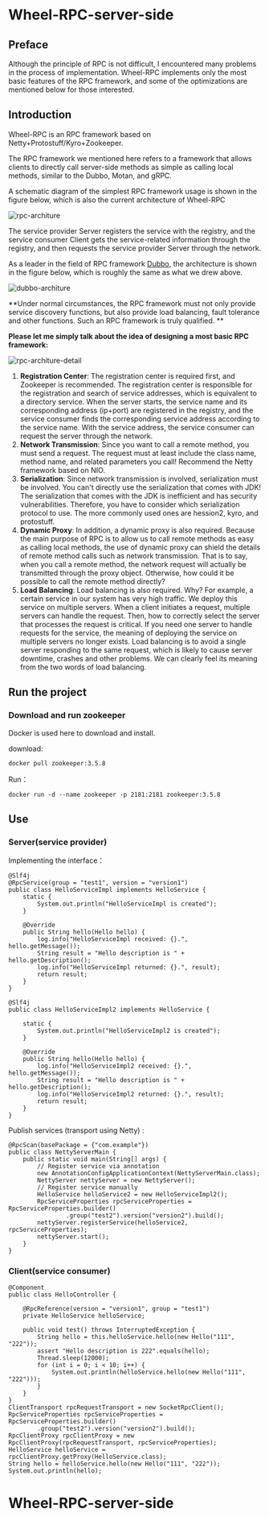 # Wheel-RPC-server-side

## Preface

Although the principle of RPC is not difficult, I encountered many problems in the process of implementation. Wheel-RPC implements only the most basic features of the RPC framework, and some of the optimizations are mentioned below for those interested.



## Introduction

Wheel-RPC is an RPC framework based on Netty+Protostuff/Kyro+Zookeeper. 

The RPC framework we mentioned here refers to a framework that allows clients to directly call server-side methods as simple as calling local methods, similar to the Dubbo, Motan, and gRPC. 

A schematic diagram of the simplest RPC framework usage is shown in the figure below, which is also the current architecture of Wheel-RPC

![rpc-architure](https://github.com/douyujie/Wheel-RPC-server-side/blob/main/pic/rpc-architure.png)

The service provider Server registers the service with the registry, and the service consumer Client gets the service-related information through the registry, and then requests the service provider Server through the network.

As a leader in the field of RPC framework [Dubbo](https://github.com/apache/dubbo), the architecture is shown in the figure below, which is roughly the same as what we drew above.

![dubbo-architure](https://github.com/douyujie/Wheel-RPC-client-side/blob/main/pic/dubbo-architure.png)

**Under normal circumstances, the RPC framework must not only provide service discovery functions, but also provide load balancing, fault tolerance and other functions. Such an RPC framework is truly qualified. **

**Please let me simply talk about the idea of designing a most basic RPC framework:**

![rpc-architure-detail](https://github.com/douyujie/Wheel-RPC-client-side/blob/main/pic/rpc-architure-detail.png)

1. **Registration Center**: The registration center is required first, and Zookeeper is recommended. The registration center is responsible for the registration and search of service addresses, which is equivalent to a directory service. When the server starts, the service name and its corresponding address (ip+port) are registered in the registry, and the service consumer finds the corresponding service address according to the service name. With the service address, the service consumer can request the server through the network.
2. **Network Transmission**: Since you want to call a remote method, you must send a request. The request must at least include the class name, method name, and related parameters you call! Recommend the Netty framework based on NIO.
3. **Serialization**: Since network transmission is involved, serialization must be involved. You can't directly use the serialization that comes with JDK! The serialization that comes with the JDK is inefficient and has security vulnerabilities. Therefore, you have to consider which serialization protocol to use. The more commonly used ones are hession2, kyro, and protostuff.
4. **Dynamic Proxy**: In addition, a dynamic proxy is also required. Because the main purpose of RPC is to allow us to call remote methods as easy as calling local methods, the use of dynamic proxy can shield the details of remote method calls such as network transmission. That is to say, when you call a remote method, the network request will actually be transmitted through the proxy object. Otherwise, how could it be possible to call the remote method directly?
5. **Load Balancing**: Load balancing is also required. Why? For example, a certain service in our system has very high traffic. We deploy this service on multiple servers. When a client initiates a request, multiple servers can handle the request. Then, how to correctly select the server that processes the request is critical. If you need one server to handle requests for the service, the meaning of deploying the service on multiple servers no longer exists. Load balancing is to avoid a single server responding to the same request, which is likely to cause server downtime, crashes and other problems. We can clearly feel its meaning from the two words of load balancing.



## Run the project

### Download and run zookeeper

Docker is used here to download and install.

download:

```
docker pull zookeeper:3.5.8
```

Run：

```
docker run -d --name zookeeper -p 2181:2181 zookeeper:3.5.8
```



## Use

### Server(service provider)

Implementing the interface：

```
@Slf4j
@RpcService(group = "test1", version = "version1")
public class HelloServiceImpl implements HelloService {
    static {
        System.out.println("HelloServiceImpl is created");
    }

    @Override
    public String hello(Hello hello) {
        log.info("HelloServiceImpl received: {}.", hello.getMessage());
        String result = "Hello description is " + hello.getDescription();
        log.info("HelloServiceImpl returned: {}.", result);
        return result;
    }
}
	
@Slf4j
public class HelloServiceImpl2 implements HelloService {

    static {
        System.out.println("HelloServiceImpl2 is created");
    }

    @Override
    public String hello(Hello hello) {
        log.info("HelloServiceImpl2 received: {}.", hello.getMessage());
        String result = "Hello description is " + hello.getDescription();
        log.info("HelloServiceImpl2 returned: {}.", result);
        return result;
    }
}
```

Publish services (transport using Netty) :

```
@RpcScan(basePackage = {"com.example"})
public class NettyServerMain {
    public static void main(String[] args) {
        // Register service via annotation
        new AnnotationConfigApplicationContext(NettyServerMain.class);
        NettyServer nettyServer = new NettyServer();
        // Register service manually
        HelloService helloService2 = new HelloServiceImpl2();
        RpcServiceProperties rpcServiceProperties = RpcServiceProperties.builder()
                .group("test2").version("version2").build();
        nettyServer.registerService(helloService2, rpcServiceProperties);
        nettyServer.start();
    }
}
```

### Client(service consumer)

```
@Component
public class HelloController {

    @RpcReference(version = "version1", group = "test1")
    private HelloService helloService;

    public void test() throws InterruptedException {
        String hello = this.helloService.hello(new Hello("111", "222"));
        assert "Hello description is 222".equals(hello);
        Thread.sleep(12000);
        for (int i = 0; i < 10; i++) {
            System.out.println(helloService.hello(new Hello("111", "222")));
        }
    }
}
ClientTransport rpcRequestTransport = new SocketRpcClient();
RpcServiceProperties rpcServiceProperties = RpcServiceProperties.builder()
        .group("test2").version("version2").build();
RpcClientProxy rpcClientProxy = new RpcClientProxy(rpcRequestTransport, rpcServiceProperties);
HelloService helloService = rpcClientProxy.getProxy(HelloService.class);
String hello = helloService.hello(new Hello("111", "222"));
System.out.println(hello);
```
# Wheel-RPC-server-side
